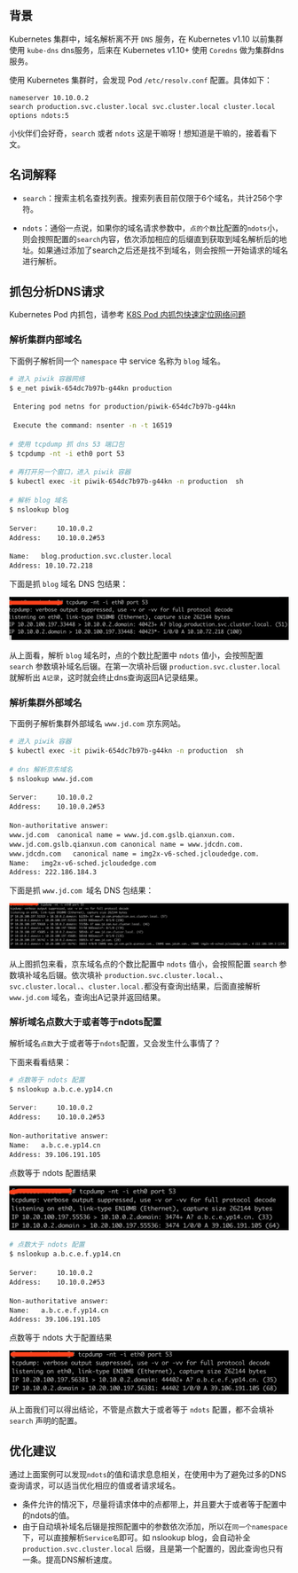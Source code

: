 ## 背景

Kubernetes 集群中，域名解析离不开 `DNS` 服务，在 Kubernetes v1.10 以前集群使用 `kube-dns` dns服务，后来在 Kubernetes v1.10+ 使用 `Coredns` 做为集群dns服务。

使用 Kubernetes 集群时，会发现 Pod `/etc/resolv.conf` 配置。具体如下：

```
nameserver 10.10.0.2
search production.svc.cluster.local svc.cluster.local cluster.local
options ndots:5
```

小伙伴们会好奇，`search` 或者 `ndots` 这是干嘛呀！想知道是干嘛的，接着看下文。

## 名词解释

- `search`：搜索主机名查找列表。搜索列表目前仅限于6个域名，共计256个字符。

- `ndots`：通俗一点说，如果你的域名请求参数中，`点的个数`比配置的`ndots`小，则会按照配置的`search`内容，依次添加相应的后缀直到获取到域名解析后的地址。如果通过添加了search之后还是找不到域名，则会按照一开始请求的域名进行解析。

## 抓包分析DNS请求

Kubernetes Pod 内抓包，请参考 [K8S Pod 内抓包快速定位网络问题](https://www.yp14.cn/2020/06/01/K8S-Pod-%E5%86%85%E6%8A%93%E5%8C%85%E5%BF%AB%E9%80%9F%E5%AE%9A%E4%BD%8D%E7%BD%91%E7%BB%9C%E9%97%AE%E9%A2%98/)

### 解析集群内部域名

下面例子解析同一个 `namespace` 中 service 名称为 `blog` 域名。

```bash
# 进入 piwik 容器网络
$ e_net piwik-654dc7b97b-g44kn production

 Entering pod netns for production/piwik-654dc7b97b-g44kn

 Execute the command: nsenter -n -t 16519

# 使用 tcpdump 抓 dns 53 端口包
$ tcpdump -nt -i eth0 port 53 

# 再打开另一个窗口，进入 piwik 容器
$ kubectl exec -it piwik-654dc7b97b-g44kn -n production  sh

# 解析 blog 域名
$ nslookup blog

Server:		10.10.0.2
Address:	10.10.0.2#53

Name:	blog.production.svc.cluster.local
Address: 10.10.72.218
```

下面是抓 `blog` 域名 DNS 包结果：

![](/img/coredns-img-1.png)

从上面看，解析 `blog` 域名时，点的个数比配置中 `ndots` 值小，会按照配置 `search` 参数填补域名后辍。在第一次填补后辍 `production.svc.cluster.local` 就解析出 `A记录`，这时就会终止dns查询返回A记录结果。

### 解析集群外部域名

下面例子解析集群外部域名 `www.jd.com` 京东网站。

```bash
# 进入 piwik 容器
$ kubectl exec -it piwik-654dc7b97b-g44kn -n production  sh

# dns 解析京东域名
$ nslookup www.jd.com

Server:		10.10.0.2
Address:	10.10.0.2#53

Non-authoritative answer:
www.jd.com	canonical name = www.jd.com.gslb.qianxun.com.
www.jd.com.gslb.qianxun.com	canonical name = www.jdcdn.com.
www.jdcdn.com	canonical name = img2x-v6-sched.jcloudedge.com.
Name:	img2x-v6-sched.jcloudedge.com
Address: 222.186.184.3
```

下面是抓 `www.jd.com `域名 DNS 包结果：

![](/img/coredns-img-2.png)

从上图抓包来看，京东域名点的个数比配置中 `ndots` 值小，会按照配置 `search` 参数填补域名后辍。依次填补 `production.svc.cluster.local.`、`svc.cluster.local.`、`cluster.local.`都没有查询出结果，后面直接解析 `www.jd.com` 域名，查询出A记录并返回结果。

### 解析域名点数大于或者等于ndots配置

解析域名`点数`大于或者等于`ndots`配置，又会发生什么事情了？

下面来看看结果：

```bash
# 点数等于 ndots 配置
$ nslookup a.b.c.e.yp14.cn

Server:		10.10.0.2
Address:	10.10.0.2#53

Non-authoritative answer:
Name:	a.b.c.e.yp14.cn
Address: 39.106.191.105
```

点数等于 ndots 配置结果

![](/img/coredns-img-3.png)


```bash
# 点数大于 ndots 配置
$ nslookup a.b.c.e.f.yp14.cn

Server:		10.10.0.2
Address:	10.10.0.2#53

Non-authoritative answer:
Name:	a.b.c.e.f.yp14.cn
Address: 39.106.191.105
```

点数等于 ndots 大于配置结果

![](/img/coredns-img-4.png)

从上面我们可以得出结论，不管是点数大于或者等于 `ndots` 配置，都不会填补 `search` 声明的配置。

## 优化建议

通过上面案例可以发现`ndots`的值和请求息息相关，在使用中为了避免过多的DNS查询请求，可以适当优化相应的值或者请求域名。

- 条件允许的情况下，尽量将请求体中的点都带上，并且要大于或者等于配置中的ndots的值。
- 由于自动填补域名后辍是按照配置中的参数依次添加，所以在`同一个namespace`下，可以直接解析`Service名`即可。如 nslookup blog，会自动补全 `production.svc.cluster.local` 后缀，且是第一个配置的，因此查询也只有一条。提高DNS解析速度。